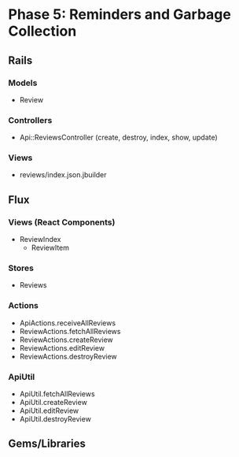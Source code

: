 # Phase 5: Reminders and Garbage Collection

## Rails
### Models
* Review

### Controllers
* Api::ReviewsController (create, destroy, index, show, update)

### Views
* reviews/index.json.jbuilder

## Flux
### Views (React Components)
* ReviewIndex
  - ReviewItem

### Stores
* Reviews

### Actions
* ApiActions.receiveAllReviews
* ReviewActions.fetchAllReviews
* ReviewActions.createReview
* ReviewActions.editReview
* ReviewActions.destroyReview

### ApiUtil
* ApiUtil.fetchAllReviews
* ApiUtil.createReview
* ApiUtil.editReview
* ApiUtil.destroyReview

## Gems/Libraries
